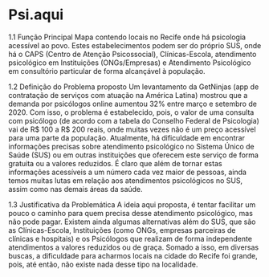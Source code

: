 # Psi.aqui

1.1 Função Principal
Mapa contendo locais no Recife onde há psicologia acessível ao povo. Estes estabelecimentos podem ser do próprio SUS, onde há o CAPS (Centro de Atenção Psicossocial), Clínicas-Escola, atendimento psicológico em Instituições (ONGs/Empresas) e Atendimento Psicológico em consultório particular de forma alcançável à população. 

1.2 Definição do Problema proposto
Um levantamento da GetNinjas (app de contratação de serviços com atuação na América Latina) mostrou que a demanda por psicólogos online aumentou 32% entre março e setembro de 2020. Com isso, o problema é estabelecido, pois, o valor de uma consulta com psicólogo (de acordo com a tabela do Conselho Federal de Psicologia) vai de R$ 100 a R$ 200 reais, onde muitas vezes não é um preço acessível para uma parte da população. 
Atualmente, há dificuldade em encontrar informações precisas sobre atendimento psicológico no Sistema Único de Saúde (SUS) ou em outras instituições que oferecem este serviço de forma gratuita ou a valores reduzidos.
 É claro que além de tornar estas informações acessíveis a um número cada vez maior de pessoas, ainda temos muitas lutas em relação aos atendimentos psicológicos no SUS, assim como nas demais áreas da saúde.

1.3 Justificativa da Problemática
A ideia aqui proposta, é tentar facilitar um pouco o caminho para quem precisa desse atendimento psicológico, mas não pode pagar. Existem ainda algumas alternativas além do SUS, que são as Clínicas-Escola, Instituições (como ONGs, empresas parceiras de clínicas e hospitais) e os Psicólogos que realizam de forma independente atendimentos a valores reduzidos ou de graça. 
Somado a isso, em diversas buscas, a dificuldade para acharmos locais na cidade do Recife foi grande, pois, até então, não existe nada desse tipo na localidade.
